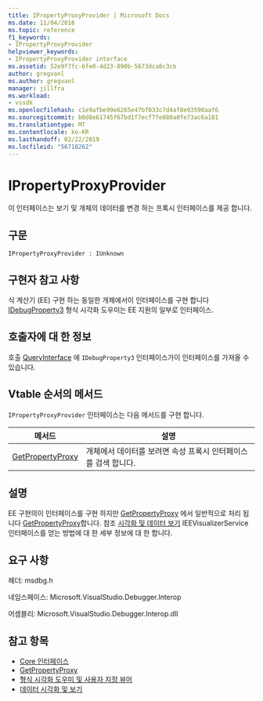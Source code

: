 ```yaml
---
title: IPropertyProxyProvider | Microsoft Docs
ms.date: 11/04/2016
ms.topic: reference
f1_keywords:
- IPropertyProxyProvider
helpviewer_keywords:
- IPropertyProxyProvider interface
ms.assetid: 52e9f7fc-6fe0-4d23-890b-5673dca8c3cb
author: gregvanl
ms.author: gregvanl
manager: jillfra
ms.workload:
- vssdk
ms.openlocfilehash: c1e9afbe99e6265e47bf033c7d4af8e93590aaf6
ms.sourcegitcommit: b0d8e61745f67bd1f7ecf7fe080a0fe73ac6a181
ms.translationtype: MT
ms.contentlocale: ko-KR
ms.lasthandoff: 02/22/2019
ms.locfileid: "56718262"
---
```

# <a name="ipropertyproxyprovider"></a>IPropertyProxyProvider
이 인터페이스는 보기 및 개체의 데이터를 변경 하는 프록시 인터페이스를 제공 합니다.

## <a name="syntax"></a>구문

```
IPropertyProxyProvider : IUnknown
```

## <a name="notes-for-implementers"></a>구현자 참고 사항
 식 계산기 (EE) 구현 하는 동일한 개체에서이 인터페이스를 구현 합니다 [IDebugProperty3](../../../extensibility/debugger/reference/idebugproperty3.md) 형식 시각화 도우미는 EE 지원의 일부로 인터페이스.

## <a name="notes-for-callers"></a>호출자에 대 한 정보
 호출 [QueryInterface](/cpp/atl/queryinterface) 에 `IDebugProperty3` 인터페이스가이 인터페이스를 가져올 수 있습니다.

## <a name="methods-in-vtable-order"></a>Vtable 순서의 메서드
 `IPropertyProxyProvider` 인터페이스는 다음 메서드를 구현 합니다.

|메서드|설명|
|------------|-----------------|
|[GetPropertyProxy](../../../extensibility/debugger/reference/ipropertyproxyprovider-getpropertyproxy.md)|개체에서 데이터를 보려면 속성 프록시 인터페이스를 검색 합니다.|

## <a name="remarks"></a>설명
 EE 구현의이 인터페이스를 구현 하지만 [GetPropertyProxy](../../../extensibility/debugger/reference/ipropertyproxyprovider-getpropertyproxy.md) 에서 일반적으로 처리 됩니다 [GetPropertyProxy](../../../extensibility/debugger/reference/ieevisualizerservice-getpropertyproxy.md)합니다. 참조 [시각화 및 데이터 보기](../../../extensibility/debugger/visualizing-and-viewing-data.md) IEEVisualizerService 인터페이스를 얻는 방법에 대 한 세부 정보에 대 한 합니다.

## <a name="requirements"></a>요구 사항
 헤더: msdbg.h

 네임스페이스: Microsoft.VisualStudio.Debugger.Interop

 어셈블리: Microsoft.VisualStudio.Debugger.Interop.dll

## <a name="see-also"></a>참고 항목
- [Core 인터페이스](../../../extensibility/debugger/reference/core-interfaces.md)
- [GetPropertyProxy](../../../extensibility/debugger/reference/ieevisualizerservice-getpropertyproxy.md)
- [형식 시각화 도우미 및 사용자 지정 뷰어](../../../extensibility/debugger/type-visualizer-and-custom-viewer.md)
- [데이터 시각화 및 보기](../../../extensibility/debugger/visualizing-and-viewing-data.md)